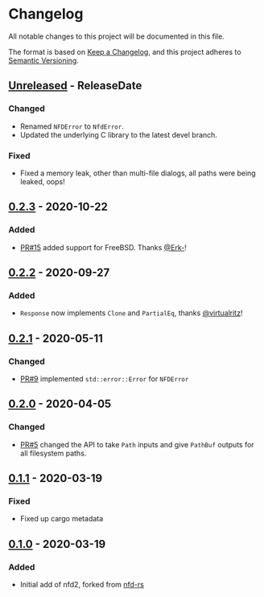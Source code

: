 # Changelog
All notable changes to this project will be documented in this file.

The format is based on [Keep a Changelog](https://keepachangelog.com/en/1.0.0/),
and this project adheres to [Semantic Versioning](https://semver.org/spec/v2.0.0.html).

<!-- next-header -->
## [Unreleased] - ReleaseDate
### Changed
- Renamed `NFDError` to `NfdError`.
- Updated the underlying C library to the latest devel branch.

### Fixed
- Fixed a memory leak, other than multi-file dialogs, all paths were being leaked, oops!

## [0.2.3] - 2020-10-22
### Added
- [PR#15](https://github.com/EmbarkStudios/nfd2/pull/15) added support for FreeBSD. Thanks [@Erk-](https://github.com/Erk-)!

## [0.2.2] - 2020-09-27
### Added
- `Response` now implements `Clone` and `PartialEq`, thanks [@virtualritz](https://github.com/virtualritz)!

## [0.2.1] - 2020-05-11
### Changed
- [PR#9](https://github.com/EmbarkStudios/nfd2/pull/9) implemented `std::error::Error` for `NFDError`

## [0.2.0] - 2020-04-05
### Changed
- [PR#5](https://github.com/EmbarkStudios/nfd2/pull/5) changed the API to take `Path` inputs and give `PathBuf` outputs for all filesystem paths.

## [0.1.1] - 2020-03-19
### Fixed
- Fixed up cargo metadata

## [0.1.0] - 2020-03-19
### Added
- Initial add of nfd2, forked from [nfd-rs](https://github.com/saurvs/nfd-rs)

<!-- next-url -->
[Unreleased]: https://github.com/EmbarkStudios/nfd2/compare/0.2.3...HEAD
[0.2.3]: https://github.com/EmbarkStudios/nfd2/compare/0.2.2...0.2.3
[0.2.2]: https://github.com/EmbarkStudios/nfd2/compare/0.2.1...0.2.2
[0.2.1]: https://github.com/EmbarkStudios/nfd2/compare/0.2.0...0.2.1
[0.2.0]: https://github.com/EmbarkStudios/nfd2/compare/0.1.1...0.2.0
[0.1.1]: https://github.com/EmbarkStudios/nfd2/compare/0.1.0...0.1.1
[0.1.0]: https://github.com/EmbarkStudios/nfd2/releases/tag/0.1.0
